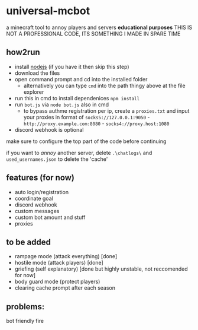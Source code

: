 # universal-mcbot
a minecraft tool to annoy players and servers **educational purposes**
THIS IS NOT A PROFESSIONAL CODE, ITS SOMETHING I MADE IN SPARE TIME

## how2run
- install [nodejs](https://nodejs.org/en/download/current) (if you have it then skip this step)
- download the files
- open command prompt and cd into the installed folder
  - alternatively you can type `cmd` into the path thingy above at the file explorer
- run this in cmd to install dependenices `npm install`
- run `bot.js` via `node bot.js` also in cmd
  - to bypass authme registration per ip, create a `proxies.txt` and input your proxies in format of `socks5://127.0.0.1:9050` - `http://proxy.example.com:8080` - `socks4://proxy.host:1080`
- discord webhook is optional

make sure to configure the top part of the code before continuing

if you want to *annoy* another server, delete `.\chatlogs\` and `used_usernames.json` to delete the 'cache'

## features (for now)
- auto login/registration
- coordinate goal
- discord webhook
- custom messages
- custom bot amount and stuff
- proxies

## to be added
- rampage mode (attack everything) [done]
- hostile mode (attack players) [done]
- griefing (self explanatory) [done but highly unstable, not reccomended for now]
- body guard mode (protect players)
- clearing cache prompt after each season

## problems:
bot friendly fire

